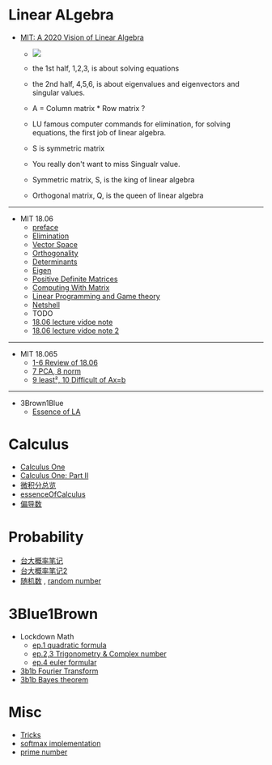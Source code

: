 <h2 id="bd8cfe5912b0bee7fd7d191afedf8995"></h2>


# Linear ALgebra

- [MIT: A 2020 Vision of Linear Algebra](LA_1806_new_vision2020.md)
    - ![](../imgs/LA_1806_new_start.png)

    - the 1st half, 1,2,3, is about solving equations
    - the 2nd half, 4,5,6, is about eigenvalues and eigenvectors and singular values.

    - A =  Column matrix * Row matrix  ?
    - LU  famous computer commands for elimination, for solving equations, the first job of linear algebra.
    - S is symmetric matrix
    - You really don't want to miss Singualr value.
    - Symmetric matrix, S,  is the king of linear algebra
    - Orthogonal matrix, Q, is the queen of linear algebra

---

- MIT 18.06
    - [preface](LinearAlgebra_preface.md) 
    - [Elimination](LinearAlgebra_MatricesandGaussianElimination.md)  
    - [Vector Space](LinearAlgebra_VectorSpace.md)  
    - [Orthogonality](LinearAlgebra_Orthogonality.md)
    - [Determinants](LinearAlgebra_Determinants.md) 
    - [Eigen](LinearAlgebra_Eigen.md)  
    - [Positive Definite Matrices](LinearAlgebra_PositiveDefiniteMatrices.md)
    - [Computing With Matrix](LinearAlgebra_Computing_With_Matrix.md)
    - [Linear Programming and Game theory](LinearAlgebra_Linear_Programming_and_Game_theory.md)
    - [Netshell](LinearAlgebra_Netshell.md)  
    - TODO
    - [18.06 lecture vidoe note](note_18.06.md) 
    - [18.06 lecture vidoe note 2](note_18.06_2.md) 

---

- MIT 18.065
    - [1-6 Review of 18.06](MIT_18065_1.md)
    - [7 PCA, 8 norm](MIT_18065_7.md)
    - [9 least², 10 Difficult of Ax=b](MIT_18065_9.md)

---

- 3Brown1Blue
    - [Essence of LA](3blue1brown.md)


<h2 id="0349a55a6a70f89e604c28892ce24d82"></h2>


# Calculus

- [Calculus One](CalculusOne.md) 
- [Calculus One: Part II](CalculusOne_part2.md)
- [微积分总览](微积分总览.md) 
- [essenceOfCalculus](essenceOfCalculus.md )
- [偏导数](partial_derivative.md)


<h2 id="0d2765b30694ee9f4fb7be2ae3b676dc"></h2>


# Probability 

- [台大概率笔记](TaiwanU_probability.md)
- [台大概率笔记2](TaiwanU_probability2.md) 
- [随机数](Dev_Random.md) , [random number](random_number.md)


<h2 id="682352d7b7d88f46edac62cd97b58db1"></h2>


# 3Blue1Brown

- Lockdown Math
    - [ep.1 quadratic formula](3b1b_quadratic_formula.md)
    - [ep.2,3 Trigonometry & Complex number](3b1b_trigonometry.md)
    - [ep.4 euler formular](3b1b_euler_formula.md)
- [3b1b Fourier Transform](3b1b_fourier_transform.md)
- [3b1b Bayes theorem](bayes_theorem.md)

<h2 id="74248c725e00bf9fe04df4e35b249a19"></h2>


# Misc 

- [Tricks](Tricks.md)
- [softmax implementation](softmax.md)
- [prime number](math_prime.md)



